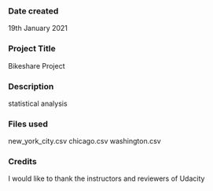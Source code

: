 ### Date created
19th January 2021

### Project Title
Bikeshare Project

### Description
statistical analysis

### Files used
new_york_city.csv
chicago.csv
washington.csv

### Credits
I would like to thank the instructors and reviewers of Udacity

